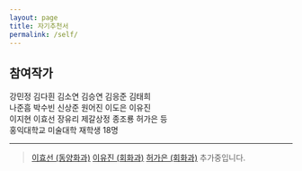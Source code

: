 ```yaml
---
layout: page
title: 자기추천서
permalink: /self/
---
```



## 참여작가
강민정 김다흰 김소연 김승연 김응준 김태희  
나준흠 박수빈 신상준 원어진 이도은 이유진  
이지현 이효선 장유리 제갈상정 종조룡 허가은 등  
홍익대학교 미술대학 재학생 18명  

--------------------------------------

> [이효선 (동양화과)](/leeh)
> [이유진 (회화과)](/leey)
> [허가은 (회화과)](/heo)
> 추가중입니다.
